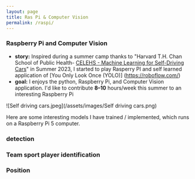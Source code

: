 ```yaml
---
layout: page
title: Ras Pi & Computer Vision
permalink: /raspi/
---
```


### Raspberry Pi and Computer Vision   
- **story:** Inspired during a summer camp thanks to "Harvard T.H. Chan School of Public Health- [CELEHS - Machine Learning for Self-Driving Cars](https://dbmi.hms.harvard.edu/news/data-science-action-self-driving-cars)" in Summer 2023, I started to play Rasperry PI and self learned application of [You Only Look Once (YOLO)] (https://roboflow.com/)
- **goal:** I enjoys the python, Raspberry Pi, and Computer Vision application. I'd like to contribute **8–10** hours/week this summer to an interesting Raspberry Pi 
  
![Self driving cars.jpeg](/assets/images/Self driving cars.png)

Here are some interesting models I have trained / implemented, which runs on a Raspberry Pi 5 computer. 

###  detection   

###  Team sport player identification 

###  Position

